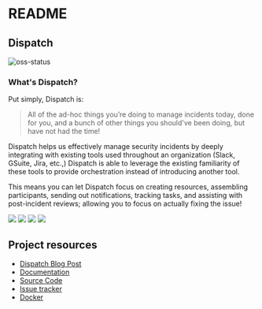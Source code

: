 # README

## Dispatch

![oss-status](https://img.shields.io/badge/NetflixOSS-active-brightgreen.svg)

### What's Dispatch?

Put simply, Dispatch is:

> All of the ad-hoc things you’re doing to manage incidents today, done for you, and a bunch of other things you should've been doing, but have not had the time!

Dispatch helps us effectively manage security incidents by deeply integrating with existing tools used throughout an organization \(Slack, GSuite, Jira, etc.,\) Dispatch is able to leverage the existing familiarity of these tools to provide orchestration instead of introducing another tool.

This means you can let Dispatch focus on creating resources, assembling participants, sending out notifications, tracking tasks, and assisting with post-incident reviews; allowing you to focus on actually fixing the issue!

![](https://github.com/Netflix/dispatch/raw/master/docs/images/screenshots/thumb-1.png) ![](https://github.com/Netflix/dispatch/raw/master/docs/images/screenshots/thumb-2.png) ![](https://github.com/Netflix/dispatch/raw/master/docs/images/screenshots/thumb-3.png) ![](https://github.com/Netflix/dispatch/raw/master/docs/images/screenshots/thumb-4.png)

## Project resources

* [Dispatch Blog Post](./)
* [Documentation](https://kevgliss.gitbook.io/dispatch)
* [Source Code](https://github.com/netflix/dispatch)
* [Issue tracker](https://github.com/netflix/dispatch/issues)
* [Docker](https://github.com/Netflix/dispatch-docker)

